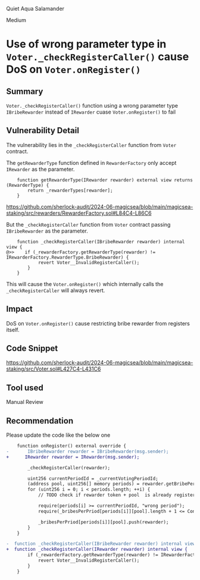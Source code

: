 Quiet Aqua Salamander

Medium

# Use of wrong parameter type in `Voter._checkRegisterCaller()` cause DoS on `Voter.onRegister()`

## Summary
`Voter._checkRegisterCaller()` function using a wrong parameter type `IBribeRewarder` instead of `IRewarder` cuase `Voter.onRegister()` to fail

## Vulnerability Detail

The vulnerability lies in the `_checkRegisterCaller` function from `Voter` contract.

The `getRewarderType` function defined in `RewarderFactory` only accept `IRewarder` as the parameter.

```solidity
    function getRewarderType(IRewarder rewarder) external view returns (RewarderType) {
        return _rewarderTypes[rewarder];
    }
```
https://github.com/sherlock-audit/2024-06-magicsea/blob/main/magicsea-staking/src/rewarders/RewarderFactory.sol#L84C4-L86C6

But the `_checkRegisterCaller` function from `Voter` contract passing `IBribeRewarder` as the parameter.

```solidity
    function _checkRegisterCaller(IBribeRewarder rewarder) internal view {
@>>    if (_rewarderFactory.getRewarderType(rewarder) != IRewarderFactory.RewarderType.BribeRewarder) {
            revert Voter__InvalidRegisterCaller();
        }
    }
```

This will cause the  `Voter.onRegister()` which internally calls the `_checkRegisterCaller` will always revert.

## Impact
DoS on `Voter.onRegister()` cause restricting bribe rewarder from registers itself.

## Code Snippet
https://github.com/sherlock-audit/2024-06-magicsea/blob/main/magicsea-staking/src/Voter.sol#L427C4-L431C6

## Tool used

Manual Review

## Recommendation

Please update the code like the below one 

```diff
    function onRegister() external override {
-       IBribeRewarder rewarder = IBribeRewarder(msg.sender);
+      IRewarder rewarder = IRewarder(msg.sender);

        _checkRegisterCaller(rewarder);

        uint256 currentPeriodId = _currentVotingPeriodId;
        (address pool, uint256[] memory periods) = rewarder.getBribePeriods();
        for (uint256 i = 0; i < periods.length; ++i) {
            // TODO check if rewarder token + pool  is already registered

            require(periods[i] >= currentPeriodId, "wrong period");
            require(_bribesPerPriod[periods[i]][pool].length + 1 <= Constants.MAX_BRIBES_PER_POOL, "too much bribes");

            _bribesPerPriod[periods[i]][pool].push(rewarder);
        }
    }

-  function _checkRegisterCaller(IBribeRewarder rewarder) internal view {
+  function _checkRegisterCaller(IRewarder rewarder) internal view {
        if (_rewarderFactory.getRewarderType(rewarder) != IRewarderFactory.RewarderType.BribeRewarder) { 
            revert Voter__InvalidRegisterCaller();
        }
    }
```